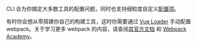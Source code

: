 CLI 会为你搞定大多数工具的配置问题，同时也支持细粒度自定义[配置项](https://cli.vuejs.org/zh/config/)。

有时你会想从零搭建你自己的构建工具，这时你需要通过 [Vue Loader](https://vue-loader.vuejs.org/zh/) 手动配置 webpack。关于学习更多 webpack 的内容，请查阅[其官方文档](https://webpack.js.org/configuration/) 和 [Webpack Academy](https://webpack.academy/p/the-core-concepts)。